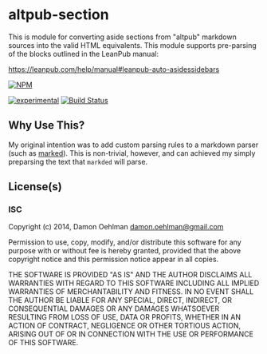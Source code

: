 # altpub-section

This is module for converting aside sections from "altpub" markdown sources
into the valid HTML equivalents. This module supports pre-parsing of the
blocks outlined in the LeanPub manual:

https://leanpub.com/help/manual#leanpub-auto-asidessidebars


[![NPM](https://nodei.co/npm/altpub-section.png)](https://nodei.co/npm/altpub-section/)

[![experimental](https://img.shields.io/badge/stability-experimental-red.svg)](https://github.com/badges/stability-badges) [![Build Status](https://img.shields.io/travis/DamonOehlman/altpub-section.svg?branch=master)](https://travis-ci.org/DamonOehlman/altpub-section) 

## Why Use This?

My original intention was to add custom parsing rules to a markdown parser
(such as [marked](https://github.com/chjj/marked)). This is non-trivial,
however, and can achieved my simply preparsing the text that `markded` will
parse.

## License(s)

### ISC

Copyright (c) 2014, Damon Oehlman <damon.oehlman@gmail.com>

Permission to use, copy, modify, and/or distribute this software for any
purpose with or without fee is hereby granted, provided that the above
copyright notice and this permission notice appear in all copies.

THE SOFTWARE IS PROVIDED "AS IS" AND THE AUTHOR DISCLAIMS ALL WARRANTIES WITH
REGARD TO THIS SOFTWARE INCLUDING ALL IMPLIED WARRANTIES OF MERCHANTABILITY
AND FITNESS. IN NO EVENT SHALL THE AUTHOR BE LIABLE FOR ANY SPECIAL, DIRECT,
INDIRECT, OR CONSEQUENTIAL DAMAGES OR ANY DAMAGES WHATSOEVER RESULTING FROM
LOSS OF USE, DATA OR PROFITS, WHETHER IN AN ACTION OF CONTRACT, NEGLIGENCE OR
OTHER TORTIOUS ACTION, ARISING OUT OF OR IN CONNECTION WITH THE USE OR
PERFORMANCE OF THIS SOFTWARE.

